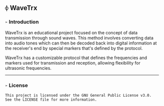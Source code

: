 ## `⌽` WaveTrx

### `➢` Introduction
WaveTrx is an educational project focused on the concept of data transmission through sound waves. This method involves converting data into audio tones which can then be decoded back into digital information at the receiver's end by special markers that's defined by the protocol.

WaveTrx has a customizable protocol that defines the frequencies and markers used for transmission and reception, allowing flexibility for ultrasonic frequencies.

___
### `➢` License
```
This project is licensed under the GNU General Public License v3.0.
See the LICENSE file for more information.
```